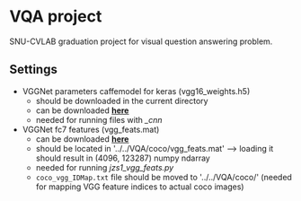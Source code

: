 # VQA project

SNU-CVLAB graduation project for visual question answering problem.

## Settings

- VGGNet parameters caffemodel for keras (vgg16_weights.h5)
  - should be downloaded in the current directory 
  - can be downloaded **[here](https://gist.github.com/baraldilorenzo/07d7802847aaad0a35d3)**
  - needed for running files with *_cnn*
- VGGNet fc7 features (vgg_feats.mat)
  - can be downloaded **[here](http://cs.stanford.edu/people/karpathy/deepimagesent/coco.zip)**
  - should be located in '../../VQA/coco/vgg_feats.mat' --> loading it should result in (4096, 123287) numpy ndarray
  - needed for running *jzs1_vgg_feats.py*
  - `coco_vgg_IDMap.txt` file should be moved to '../../VQA/coco/' (needed for mapping VGG feature indices to actual coco images)
